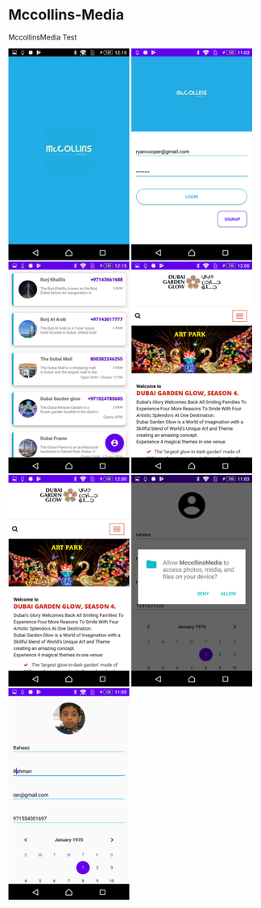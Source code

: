 # Mccollins-Media
MccollinsMedia Test



  <img src="https://github.com/raheez/Mccollins-Media/blob/master/ScreenShots/SplashScreen.jpeg" width="240" height="420">    <img src="https://github.com/raheez/Mccollins-Media/blob/master/ScreenShots/LoginScreen.png" width="240" height="420"><img src="https://github.com/raheez/Mccollins-Media/blob/master/ScreenShots/HomeScreen.jpeg" width="240" height="420"> <img src="https://github.com/raheez/Mccollins-Media/blob/master/ScreenShots/DetailPage.png" width="240" height="420">  <img src="https://github.com/raheez/Mccollins-Media/blob/master/ScreenShots/DetailPage.png" width="240" height="420">  <img src="https://github.com/raheez/Mccollins-Media/blob/master/ScreenShots/ProfileAtvityPermission.png" width="240" height="420"> <img src="https://github.com/raheez/Mccollins-Media/blob/master/ScreenShots/ProfileActivity.png" width="240" height="420">  

